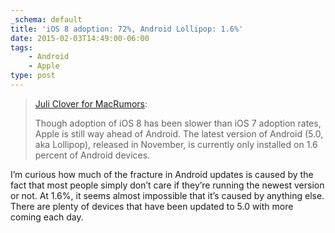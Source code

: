 ```yaml
---
_schema: default
title: 'iOS 8 adoption: 72%, Android Lollipop: 1.6%'
date: 2015-02-03T14:49:00-06:00
tags:
    - Android
    - Apple
type: post
---
```

> [Juli Clover for MacRumors](http://www.macrumors.com/2015/02/03/ios-8-adoption-rate-hits-72-percent/):
>
> Though adoption of iOS 8 has been slower than iOS 7 adoption rates, Apple is still way ahead of Android. The latest version of Android (5.0, aka Lollipop), released in November, is currently only installed on 1.6 percent of Android devices.

I’m curious how much of the fracture in Android updates is caused by the fact that most people simply don’t care if they’re running the newest version or not. At 1.6%, it seems almost impossible that it’s caused by anything else. There are plenty of devices that have been updated to 5.0 with more coming each day.